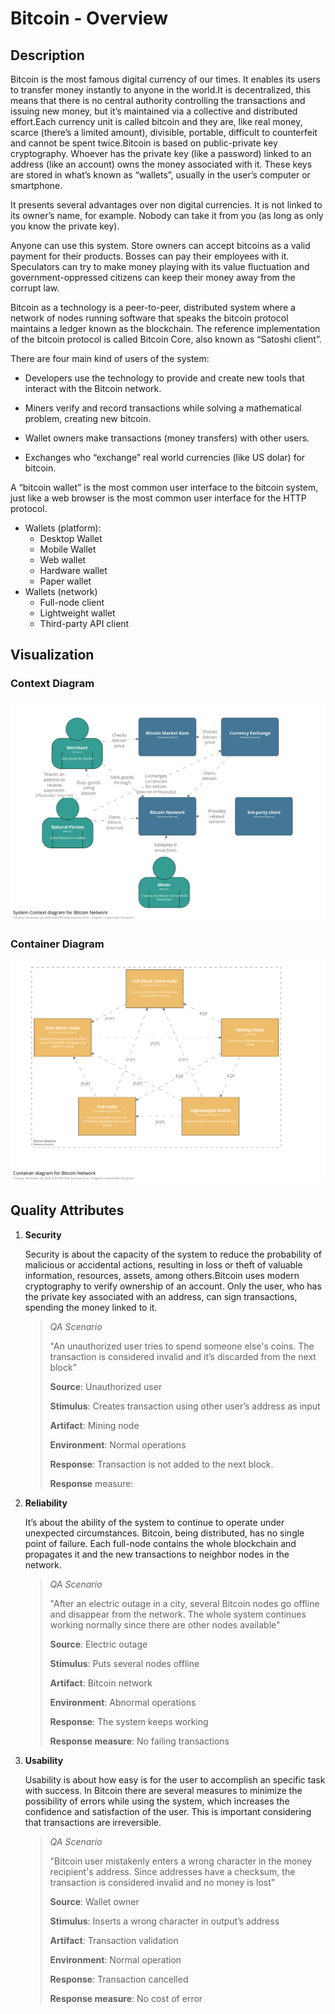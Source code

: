# Bitcoin - Overview

## Description

Bitcoin is the most famous digital currency of our times. It enables its users to transfer money instantly to anyone in the world.It is decentralized, this means that there is no central authority controlling the transactions and issuing new money, but it’s maintained via a collective and distributed effort.Each currency unit is called bitcoin and they are, like real money, scarce (there’s a limited amount), divisible, portable, difficult to counterfeit and cannot be spent twice.Bitcoin is based on public-private key cryptography. Whoever has the private key (like a password) linked to an address (like an account) owns the money associated with it. These keys are stored in what’s known as “wallets”, usually in the user’s computer or smartphone.

It presents several advantages over non digital currencies. It is not linked to its owner’s name, for example. Nobody can take it from you (as long as only you know the private key). 

Anyone can use this system. Store owners can accept bitcoins as a valid payment for their products. Bosses can pay their employees with it. Speculators can try to make money playing with its value fluctuation and government-oppressed citizens can keep their money away from the corrupt law.

Bitcoin as a technology is a peer-to-peer, distributed system where a network of nodes running software that speaks the bitcoin protocol maintains a ledger known as the blockchain. The reference implementation of the bitcoin protocol is called Bitcoin Core, also known as “Satoshi client”.

There are four main kind of users of the system:

- Developers use the technology to provide and create new tools that interact with the Bitcoin network.

- Miners verify and record transactions while solving a mathematical problem, creating new bitcoin.

- Wallet owners make transactions (money transfers) with other users.

- Exchanges who “exchange” real world currencies (like US dolar) for bitcoin.

  

A “bitcoin wallet” is the most common user interface to the bitcoin system, just like a web browser is the most common user interface for the HTTP protocol.

- Wallets (platform):
  - Desktop Wallet
  - Mobile Wallet
  - Web wallet
  - Hardware wallet
  - Paper wallet
- Wallets (network)
  - Full-node client
  - Lightweight wallet
  - Third-party API client

## Visualization

### Context Diagram

![Context diagram](assets/structurizr-60102-Context.png)

### Container Diagram

![Bitcoin Network](assets/BitcoinNetwork.png)

## Quality Attributes

1. **Security**

   Security is about the capacity of the system to reduce the probability of malicious or accidental actions, resulting in loss or theft of valuable information, resources, assets, among others.Bitcoin uses modern cryptography to verify ownership of an account. Only the user, who has the private key associated with an address, can sign transactions, spending the money linked to it.

   >*QA Scenario*
   >
   >"An unauthorized user tries to spend someone else's coins. The transaction is considered invalid and it’s discarded from the next block"
   >
   >**Source**: Unauthorized user
   >
   >**Stimulus**: Creates transaction using other user’s address as input
   >
   >**Artifact**: Mining node
   >
   >**Environment**: Normal operations
   >
   >**Response**: Transaction is not added to the next block. 
   >
   >**Response** measure: 

2. **Reliability**

   It’s about the ability of the system to continue to operate under unexpected circumstances. 
   Bitcoin, being distributed, has no single point of failure. Each full-node contains the whole blockchain and propagates it and the new transactions to neighbor nodes in the network. 

   >*QA Scenario*
   >
   >"After an electric outage in a city, several Bitcoin nodes go offline and disappear from the network. The whole system continues working normally since there are other nodes available"
   >
   >**Source**: Electric outage
   >
   >**Stimulus**: Puts several nodes offline
   >
   >**Artifact**: Bitcoin network
   >
   >**Environment**: Abnormal operations
   >
   >**Response**: The system keeps working
   >
   >**Response measure**: No failing transactions 


4. **Usability**

   Usability is about how easy is for the user to accomplish an specific task with success. In Bitcoin there are several measures to minimize the possibility of errors while using the system, which increases the confidence and satisfaction of the user. This is important considering that transactions are irreversible.

   > *QA Scenario*
   >
   > "Bitcoin user mistakenly enters a wrong character in the money recipient's address. Since addresses have a checksum, the transaction is considered invalid and no money is lost"
   >
   > **Source**: Wallet owner
   >
   > **Stimulus**: Inserts a wrong character in output’s address
   >
   > **Artifact**: Transaction validation
   >
   > **Environment**: Normal operation
   >
   > **Response**: Transaction cancelled
   >
   > **Response measure**: No cost of error
